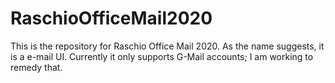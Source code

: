 # RaschioOfficeMail2020
This is the repository for Raschio Office Mail 2020. As the name suggests, it is a e-mail UI. Currently it only supports G-Mail accounts; I am working to remedy that.
